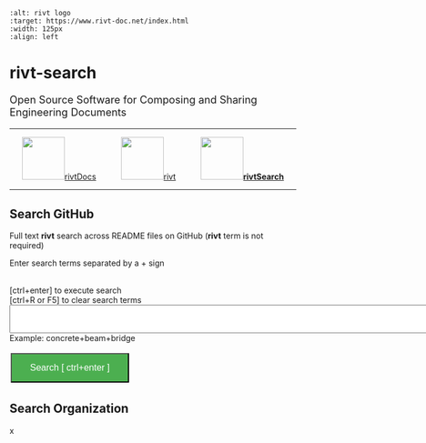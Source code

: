 
```{image} _static/img/search01.png
:alt: rivt logo
:target: https://www.rivt-doc.net/index.html
:width: 125px
:align: left
```

# **rivt-search**

<head>
<style>
.button {
  background-color: #4CAF50; /* Green */
  border: 2 px solid black;
  color: white;
  padding: 15px 32px;
  text-align: center;
  text-decoration: none;
  display: inline-block;
  font-size: 16px;
  margin: 4px 2px;
  cursor: pointer;
}
</style>

<script> function searchRivt(){var strng1 = document.getElementById("terms");var strng2 = document.getElementById("terms").value;URL = `https://github.com/search?q=rivt+${strng2}+in%3Areadme`;window.open(URL,'_self')};document.addEventListener("keydown", function(e) {if ((e.keyCode == 10 || e.keyCode == 13) && e.ctrlKey){document.getElementById("searchBtn").click();}});</script>

</head>

<p style= "font-size: 1.3em !important;"> Open Source Software for Composing and Sharing Engineering Documents </p>

<hr>

<div id="banner" style="overflow: visible; display: flex; justify-content:space-around;">
<div>
<a href="https://rivtdocs.net"><img src="./assets/img/rivtdocs03.png" width="75" height="75" /></a><a href="https://rivtdocs.net">rivtDocs</a>
</div>

<div>
<a href="https://rivtcode.net"><img src="./assets/img/rivt03.png" width="75" height="75"/></a><a href="https://rivtcode.net">rivt</a>
</div>

<div>
<a href="https://rivtdocs.net/search"><img src="./assets/img/search03.png" width="75" height="75"/></a><a href="https://rivtdocs.net/search"><b>rivtSearch</b></a>
</div>
</div>

<hr>


## Search GitHub 

Full text **rivt** search across README files on GitHub (**rivt** term is not required)

Enter search terms separated by a + sign

<br>
[ctrl+enter] to execute search
<br>
[ctrl+R or F5] to clear search terms
<br>
<input type="text" id="terms" name="terms" size=80 style="height:50px;font-size:14pt; font-weight: bold">
<br>
Example: concrete+beam+bridge

<button class="button" id="searchBtn" onclick="searchRivt()">Search [ ctrl+enter ]</button>


## Search Organization

x


